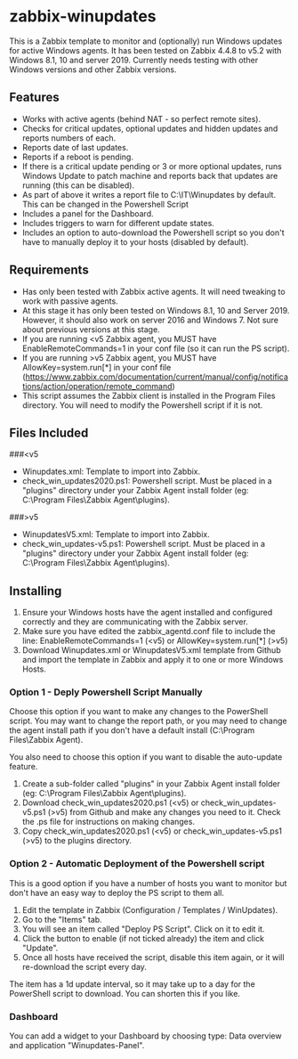 # zabbix-winupdates

This is a Zabbix template to monitor and (optionally) run Windows updates for active Windows agents. It has been tested on Zabbix 4.4.8 to v5.2 with Windows 8.1, 10 and server 2019. Currently needs testing with other Windows versions and other Zabbix versions.

## Features

- Works with active agents (behind NAT - so perfect remote sites).
- Checks for critical updates, optional updates and hidden updates and reports numbers of each.
- Reports date of last updates.
- Reports if a reboot is pending.
- If there is a critical update pending or 3 or more optional updates, runs Windows Update to patch machine and reports back that updates are running (this can be disabled).
- As part of above it writes a report file to C:\IT\Winupdates by default. This can be changed in the Powershell Script
- Includes a panel for the Dashboard.
- Includes triggers to warn for different update states.
- Includes an option to auto-download the Powershell script so you don't have to manually deploy it to your hosts (disabled by default).


## Requirements

- Has only been tested with Zabbix active agents. It will need tweaking to work with passive agents.
- At this stage it has only been tested on Windows 8.1, 10 and Server 2019. However, it should also work on server 2016 and Windows 7. Not sure about previous versions at this stage.
- If you are running <v5 Zabbix agent, you MUST have EnableRemoteCommands=1 in your conf file (so it can run the PS script).
- If you are running >v5 Zabbix agent, you MUST have AllowKey=system.run[*] in your conf file (https://www.zabbix.com/documentation/current/manual/config/notifications/action/operation/remote_command)
- This script assumes the Zabbix client is installed in the Program Files directory. You will need to modify the Powershell script if it is not.

## Files Included

###<v5
- Winupdates.xml: Template to import into Zabbix.
- check_win_updates2020.ps1: Powershell script. Must be placed in a "plugins" directory under your Zabbix Agent install folder (eg: C:\Program Files\Zabbix Agent\plugins).

###>v5
- WinupdatesV5.xml: Template to import into Zabbix.
- check_win_updates-v5.ps1: Powershell script. Must be placed in a "plugins" directory under your Zabbix Agent install folder (eg: C:\Program Files\Zabbix Agent\plugins).

## Installing

1. Ensure your Windows hosts have the agent installed and configured correctly and they are communicating with the Zabbix server.
2. Make sure you have edited the zabbix_agentd.conf file to include the line: EnableRemoteCommands=1 (<v5) or AllowKey=system.run[*] (>v5)
3. Download Winupdates.xml or WinupdatesV5.xml template from Github and import the template in Zabbix and apply it to one or more Windows Hosts.

### Option 1 - Deply Powershell Script Manually

Choose this option if you want to make any changes to the PowerShell script. You may want to change the report path, or you may need to change the agent install path if you don't have a default install (C:\Program Files\Zabbix Agent).

You also need to choose this option if you want to disable the auto-update feature.

1. Create a sub-folder called "plugins" in your Zabbix Agent install folder (eg: C:\Program Files\Zabbix Agent\plugins).
2. Download check_win_updates2020.ps1 (<v5) or check_win_updates-v5.ps1 (>v5) from Github and make any changes you need to it. Check the .ps file for instructions on making changes.
3. Copy check_win_updates2020.ps1 (<v5) or check_win_updates-v5.ps1 (>v5) to the plugins directory.

### Option 2 - Automatic Deployment of the Powershell script

This is a good option if you have a number of hosts you want to monitor but don't have an easy way to deploy the PS script to them all.

1. Edit the template in Zabbix (Configuration / Templates / WinUpdates).
2. Go to the "Items" tab.
3. You will see an item called "Deploy PS Script". Click on it to edit it.
4. Click the button to enable (if not ticked already) the item and click "Update".
5. Once all hosts have received the script, disable this item again, or it will re-download the script every day.

The item has a 1d update interval, so it may take up to a day for the PowerShell script to download. You can shorten this if you like.

### Dashboard

You can add a widget to your Dashboard by choosing type: Data overview and application "Winupdates-Panel".
